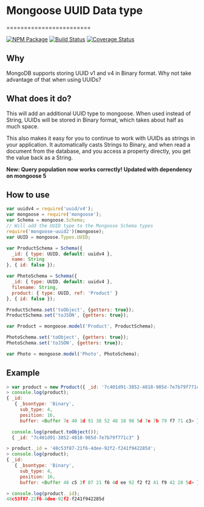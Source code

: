 # Mongoose UUID Data type
========================

[![NPM Package](https://img.shields.io/npm/v/mongoose-uuid2.svg?style=flat-square)](https://www.npmjs.org/package/mongoose-uuid2)
[![Build Status](https://img.shields.io/travis/joax-denizen/mongoose-uuid.svg?branch=master&style=flat-square)](https://travis-ci.org/niahmiah/mongoose-uuid)
[![Coverage Status](https://img.shields.io/coveralls/joax-denizen/mongoose-uuid.svg?branch=master&style=flat-square)](https://coveralls.io/github/niahmiah/mongoose-uuid)

## Why
MongoDB supports storing UUID v1 and v4 in Binary format. Why not take advantage of that when using UUIDs?

## What does it do?
This will add an additional UUID type to mongoose. When used instead of String, UUIDs will be stored in Binary format, which takes about half as much space.

This also makes it easy for you to continue to work with UUIDs as strings in your application. It automatically casts Strings to Binary, and when read a document from the database, and you access a property directly, you get the value back as a String.

**New: Query population now works correctly!**
**Updated with dependency on mongoose 5**

## How to use

```JavaScript
var uuidv4 = require('uuid/v4');
var mongoose = require('mongoose');
var Schema = mongoose.Schema;
// Will add the UUID type to the Mongoose Schema types
require('mongoose-uuid2')(mongoose);
var UUID = mongoose.Types.UUID;

var ProductSchema = Schema({
  _id: { type: UUID, default: uuidv4 },
  name: String
}, { id: false });

var PhotoSchema = Schema({
  _id: { type: UUID, default: uuidv4 },
  filename: String,
  product: { type: UUID, ref: 'Product' }
}, { id: false });

ProductSchema.set('toObject', {getters: true});
ProductSchema.set('toJSON', {getters: true});

var Product = mongoose.model('Product', ProductSchema);

PhotoSchema.set('toObject', {getters: true});
PhotoSchema.set('toJSON', {getters: true});

var Photo = mongoose.model('Photo', PhotoSchema);

```
## Example
```JavaScript
> var product = new Product({ _id: '7c401d91-3852-4818-985d-7e7b79f771c3' });
> console.log(product);
{ _id:
   { _bsontype: 'Binary',
     sub_type: 4,
     position: 16,
     buffer: <Buffer 7c 40 1d 91 38 52 48 18 98 5d 7e 7b 79 f7 71 c3> } }

  console.log(product.toObject());
  { _id: "7c401d91-3852-4818-985d-7e7b79f771c3" }

> product._id = '48c53f87-21f6-4dee-92f2-f241f942285d';
> console.log(product);
{ _id:
   { _bsontype: 'Binary',
     sub_type: 4,
     position: 16,
     buffer: <Buffer 48 c5 3f 87 21 f6 4d ee 92 f2 f2 41 f9 42 28 5d> } }

> console.log(product._id);
48c53f87-21f6-4dee-92f2-f241f942285d
```
